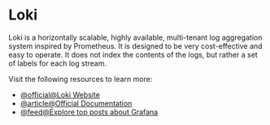 # Loki

Loki is a horizontally scalable, highly available, multi-tenant log aggregation system inspired by Prometheus. It is designed to be very cost-effective and easy to operate. It does not index the contents of the logs, but rather a set of labels for each log stream.

Visit the following resources to learn more:

- [@official@Loki Website](https://grafana.com/oss/loki/)
- [@article@Official Documentation](https://grafana.com/docs/loki/latest/?pg=oss-loki\&plcmt=quick-links)
- [@feed@Explore top posts about Grafana](https://app.daily.dev/tags/grafana?ref=roadmapsh)
